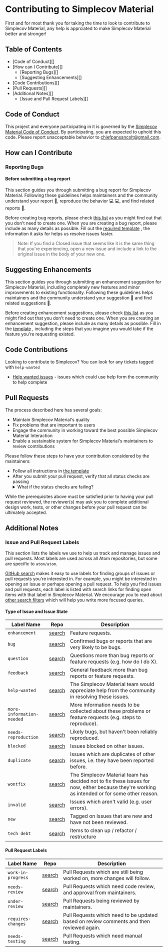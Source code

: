 # Contributing to Simplecov Material

First and for most thank you for taking the time to look to contribute to
Simplecov Material, any help is apprciated to make Simplecov Material better
and stronger!

## Table of Contents

- [Code of Conduct][]
- [How can I Contribute][]
  - [Reporting Bugs][]
  - [Suggesting Enhancements][]
- [Code Contributions][]
- [Pull Requests][]
- [Additional Notes][]
  - [Issue and Pull Request Labels][]

## Code of Conduct

This project and everyone participating in it is governed by the [Simplecov
Material Code of Conduct](https://github.com/chiefpansancolt/simplecov-material/blob/master/CODE_OF_CONDUCT.md).
By participating, you are expected to uphold this code. Please report
unacceptable behavior to
[chiefpansancolt@gmail.com](mailto:chiefpansancolt@gmail.com).

## How can I Contribute

### Reporting Bugs

#### Before submitting a bug report

This section guides you through submitting a bug report for Simplecov Material.
Following these guidelines helps maintainers and the community understand your
report 📝, reproduce the behavior 💻 💻, and find related reports 🔎.

Before creating bug reports, please check [this list](https://github.com/chiefpansancolt/simplecov-material/issues?q=is%3Aopen+is%3Aissue+label%3Abug)
as you might find out that you don't need to create one. When you are creating
a bug report, please include as many details as possible. Fill out the
[required template](https://github.com/chiefpansancolt/simplecov-material/blob/master/.github/ISSUE_TEMPLATE/bug_report.md)
, the information it asks for helps us resolve issues faster.

> Note: If you find a Closed issue that seems like it is the same thing that you're experiencing, open a new issue and include a link to the original issue in the body of your new one.

## Suggesting Enhancements

This section guides you through submitting an enhancement suggestion for
Simplecov Material, including completely new features and minor improvements to
existing functionality. Following these guidelines helps maintainers and the
community understand your suggestion 📝 and find related suggestions 🔎.

Before creating enhancement suggestions, please check [this list](https://github.com/chiefpansancolt/simplecov-material/issues?q=is%3Aopen+is%3Aissue+label%3Aenhancement)
as you might find out that you don't need to create one. When you are creating
an enhancement suggestion, please include as many details as possible. Fill in
the [template](https://github.com/chiefpansancolt/simplecov-material/blob/master/.github/ISSUE_TEMPLATE/feature-request.md)
, including the steps that you imagine you would take if the feature you're
requesting existed.

## Code Contributions

Looking to contribute to Simplecov? You can look for any tickets tagged with `help-wanted`

- [Help wanted issues](https://github.com/chiefpansancolt/simplecov-material/issues?q=is%3Aopen+is%3Aissue+label%3A%22help+wanted%22) - issues which could use help form the community to help complete

## Pull Requests

The process described here has several goals:

- Maintain Simplecov Material's quality
- Fix problems that are important to users
- Engage the community in working toward the best possible Simplecov Material Interaction
- Enable a sustainable system for Simplecov Material's maintainers to review contributions

Please follow these steps to have your contribution considered by the maintainers:

- Follow all instructions in [the template](https://github.com/chiefpansancolt/simplecov-material/blob/master/.github/PULL_REQUEST_TEMPLATE.md)
- After you submit your pull request, verify that all status checks are passing<details><summary>What if the status checks are failing?</summary>If a status check is failing, and you believe that the failure is unrelated to your change, please leave a comment on the pull request explaining why you believe the failure is unrelated. A maintainer will re-run the status check for you. If we conclude that the failure was a false positive, then we will open an issue to track that problem with our status check suite.</details>

While the prerequisites above must be satisfied prior to having your pull request reviewed, the reviewer(s) may ask you to complete additional design work, tests, or other changes before your pull request can be ultimately accepted.

## Additional Notes

### Issue and Pull Request Labels

This section lists the labels we use to help us track and manage issues and pull requests. Most labels are used across all Atom repositories, but some are specific to `atom/atom`.

[GitHub search](https://help.github.com/articles/searching-issues/) makes it easy to use labels for finding groups of issues or pull requests you're interested in. For example, you might be interested in opening an Issue or perhaps opening a pull request. To help you find issues and pull requests, each label is listed with search links for finding open items with that label in Simplecov Material. We  encourage you to read about [other search filters](https://help.github.com/articles/searching-issues/) which will help you write more focused queries.

#### Type of Issue and Issue State

| Label Name | Repo |  Description |
| --- | --- | --- |
| `enhancement` | [search][search-simplecov-material-label-enhancement] | Feature requests. |
| `bug` | [search][search-simplecov-material-label-bug] | Confirmed bugs or reports that are very likely to be bugs. |
| `question` | [search][search-simplecov-material-label-question] | Questions more than bug reports or feature requests (e.g. how do I do X). |
| `feedback` | [search][search-simplecov-material-label-feedback] | General feedback more than bug reports or feature requests. |
| `help-wanted` | [search][search-simplecov-material-label-help-wanted] | The Simplecov Material team would appreciate help from the community in resolving these issues. |
| `more-information-needed` | [search][search-simplecov-material-label-more-information-needed] | More information needs to be collected about these problems or feature requests (e.g. steps to reproduce). |
| `needs-reproduction` | [search][search-simplecov-material-label-needs-reproduction] | Likely bugs, but haven't been reliably reproduced. |
| `blocked` | [search][search-simplecov-material-label-blocked] | Issues blocked on other issues. |
| `duplicate` | [search][search-simplecov-material-label-duplicate] | Issues which are duplicates of other issues, i.e. they have been reported before. |
| `wontfix` | [search][search-simplecov-material-label-wontfix] | The Simplecov Material team has decided not to fix these issues for now, either because they're working as intended or for some other reason. |
| `invalid` | [search][search-simplecov-material-label-invalid] | Issues which aren't valid (e.g. user errors). |
| `new` | [search][search-simplecov-material-label-new] | Tagged on Issues that are new and have not been reviewed. |
| `tech debt` | [search][search-simplecov-material-label-tech-debt] | Items to clean up / refactor / restructure |

#### Pull Request Labels

| Label Name | Repo | Description
| --- | --- | --- |
| `work-in-progress` | [search][search-simplecov-material-label-work-in-progress] | Pull Requests which are still being worked on, more changes will follow. |
| `needs-review` | [search][search-simplecov-material-label-needs-review] | Pull Requests which need code review, and approval from maintainers. |
| `under-review` | [search][search-simplecov-material-label-under-review] | Pull Requests being reviewed by maintainers. |
| `requires-changes` | [search][search-simplecov-material-label-requires-changes] | Pull Requests which need to be updated based on review comments and then reviewed again. |
| `needs-testing` | [search][search-simplecov-material-label-needs-testing] | Pull Requests which need manual testing. |

[search-simplecov-material-label-enhancement]: https://github.com/chiefpansancolt/simplecov-material/issues?q=is%3Aopen+is%3Aissue+label%3Aenhancement
[search-simplecov-material-label-bug]: https://github.com/chiefpansancolt/simplecov-material/issues?q=is%3Aopen+is%3Aissue+label%3Abug
[search-simplecov-material-label-question]: https://github.com/chiefpansancolt/simplecov-material/issues?q=is%3Aopen+is%3Aissue+label%3Aquestion
[search-simplecov-material-label-feedback]: https://github.com/chiefpansancolt/simplecov-material/issues?q=is%3Aopen+is%3Aissue+label%3Afeedback
[search-simplecov-material-label-help-wanted]: https://github.com/chiefpansancolt/simplecov-material/issues?q=is%3Aopen+is%3Aissue+label%3A%22help+wanted%22
[search-simplecov-material-label-more-information-needed]: https://github.com/chiefpansancolt/simplecov-material/issues?q=is%3Aopen+is%3Aissue+label%3A%22more+information+needed%22
[search-simplecov-material-label-needs-reproduction]: https://github.com/chiefpansancolt/simplecov-material/issues?q=is%3Aopen+is%3Aissue+label%3A%22needs+reproduction%22
[search-simplecov-material-label-blocked]: https://github.com/chiefpansancolt/simplecov-material/issues?q=is%3Aopen+is%3Aissue+label%3Ablocked
[search-simplecov-material-label-duplicate]: https://github.com/chiefpansancolt/simplecov-material/issues?q=is%3Aopen+is%3Aissue+label%3Aduplicate
[search-simplecov-material-label-wontfix]: https://github.com/chiefpansancolt/simplecov-material/issues?q=is%3Aopen+is%3Aissue+label%3Awontfix
[search-simplecov-material-label-invalid]: https://github.com/chiefpansancolt/simplecov-material/issues?q=is%3Aopen+is%3Aissue+label%3Ainvalid
[search-simplecov-material-label-new]: https://github.com/chiefpansancolt/simplecov-material/issues?q=is%3Aopen+is%3Aissue+label%3Anew
[search-simplecov-material-label-tech-debt]: https://github.com/chiefpansancolt/simplecov-material/issues?q=is%3Aopen+is%3Aissue+label%3A"tech+debt"
[search-simplecov-material-label-work-in-progress]: https://github.com/chiefpansancolt/simplecov-material/issues?q=is%3Aopen+is%3Aissue+label%3A"work+in+progress"
[search-simplecov-material-label-needs-review]: https://github.com/chiefpansancolt/simplecov-material/issues?q=is%3Aopen+is%3Aissue+label%3A"needs+review"
[search-simplecov-material-label-under-review]: https://github.com/chiefpansancolt/simplecov-material/issues?q=is%3Aopen+is%3Aissue+label%3A"under+review"
[search-simplecov-material-label-requires-changes]: https://github.com/chiefpansancolt/simplecov-material/issues?q=is%3Aopen+is%3Aissue+label%3A"requires+changes"
[search-simplecov-material-label-needs-testing]: https://github.com/chiefpansancolt/simplecov-material/issues?q=is%3Aopen+is%3Aissue+label%3A"needs+testing"
